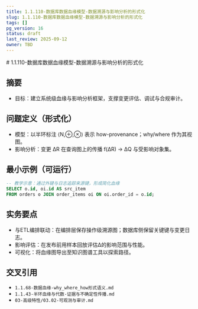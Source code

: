 ```yaml
---
title: 1.1.110-数据库数据血缘模型-数据溯源与影响分析的形式化
slug: 1.1.110-数据库数据血缘模型-数据溯源与影响分析的形式化
tags: []
pg_version: 16
status: draft
last_review: 2025-09-12
owner: TBD
---
```


﻿# 1.1.110-数据库数据血缘模型-数据溯源与影响分析的形式化

## 摘要

- 目标：建立系统级血缘与影响分析框架，支撑变更评估、调试与合规审计。

## 问题定义（形式化）

- 模型：以半环标注 ⟨N,⊕,⊗⟩ 表示 how-provenance；why/where 作为其视图。
- 影响分析：变更 ΔR 在查询图上的传播 f(ΔR) → ΔQ 与受影响对象集。

## 最小示例（可运行）

```sql
-- 教学示意：通过外键与日志追踪来源键，形成简化血缘
SELECT o.id, oi.id AS src_item
FROM orders o JOIN order_items oi ON oi.order_id = o.id;
```

## 实务要点

- 与ETL编排联动：在编排层保存操作级溯源图；数据库侧保留关键键与变更日志。
- 影响评估：在发布前用样本回放评估Δ的影响范围与性能。
- 可视化：将血缘图导出至知识图谱工具以探索路径。

## 交叉引用

- `1.1.68-数据血缘-why_where_how形式语义.md`
- `1.1.43-半环血缘与代数-证据与不确定性传播.md`
- `03-高级特性/03.02-可观测与审计.md`

